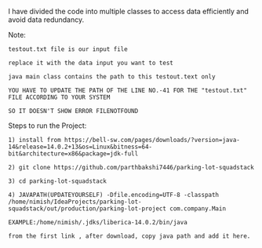 I have divided the code into multiple classes to access data efficiently and avoid data redundancy.


Note:

    testout.txt file is our input file 

    replace it with the data input you want to test

    java main class contains the path to this testout.text only

    YOU HAVE TO UPDATE THE PATH OF THE LINE NO.-41 FOR THE "testout.txt" FILE ACCORDING TO YOUR SYSTEM 

    SO IT DOESN'T SHOW ERROR FILENOTFOUND 
    
Steps to run the Project:

    1) install from https://bell-sw.com/pages/downloads/?version=java-14&release=14.0.2+13&os=Linux&bitness=64-bit&architecture=x86&package=jdk-full
    
    2) git clone https://github.com/parthbakshi7446/parking-lot-squadstack
    
    3) cd parking-lot-squadstack
    
    4) JAVAPATH(UPDATEYOURSELF) -Dfile.encoding=UTF-8 -classpath /home/nimish/IdeaProjects/parking-lot-squadstack/out/production/parking-lot-project com.company.Main
    
    EXAMPLE:/home/nimish/.jdks/liberica-14.0.2/bin/java 
    
    from the first link , after download, copy java path and add it here.
    
    


